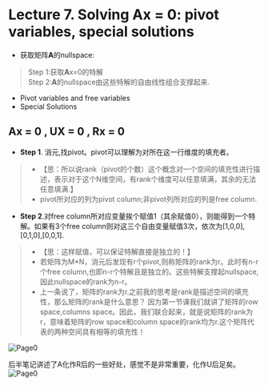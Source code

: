 # Lecture 7. Solving Ax = 0: pivot variables, special solutions
* 获取矩阵**A**的nullspace:   
> Step 1:获取**A**x=0的特解   
> Step 2:**A**的nullspace由这些特解的自由线性组合支撑起来.    

* Pivot variables and free variables
* Special Solutions  

## Ax = 0 , UX = 0 , Rx = 0

* **Step 1**. 消元,找pivot。pivot可以理解为对所在这一行维度的填充者。
> *  【思：所以说rank（pivot的个数）这个概念对一个空间的填充性进行描述，表示对于这个N维空间，有rank个维度可以任意填满，其余的无法任意填满.】      
> * pivot所对应的列为pivot column;非pivot列所对应的列是free column.    
      
* **Step 2**.对free column所对应变量挨个赋值1（其余赋值0），则能得到一个特解。如果有3个free column则对这三个自由变量赋值3次，依次为[1,0,0],[0,1,0],[0,0,1].
> * 【思：这样赋值，可以保证特解直接是独立的！】  
> * 若矩阵为M*N，消元后发现有r个pivot,则称矩阵的rank为r。此时有n-r个free column,也即n-r个特解且是独立的。这些特解支撑起nullspace,因此nullspace的rank为n-r。
> * 上一条说了，矩阵的rank为r.之前我的思考是rank是描述空间的填充性，那么矩阵的rank是什么意思？ 因为第一节课我们就讲了矩阵的row space,columns space。因此，我们联合起来，就是说矩阵的rank为r，意味着矩阵的row space和column space的rank均为r.这个矩阵代表的两种空间具有相等的填充性！
     

![Page0](https://github.com/zhukuixi/RainyNight/blob/master/LinearAlgebra/Images/L7_1.jpg)  

后半笔记讲述了A化作R后的一些好处，感觉不是非常重要，化作U后足矣。    
![Page0](https://github.com/zhukuixi/RainyNight/blob/master/LinearAlgebra/Images/L7_2.jpg)
